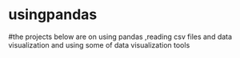 # usingpandas
#the projects below are on using pandas ,reading csv files and data visualization and using some of data visualization tools 
